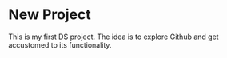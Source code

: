 # New Project
This is my first DS project. The idea is to explore Github and get accustomed to its functionality.
